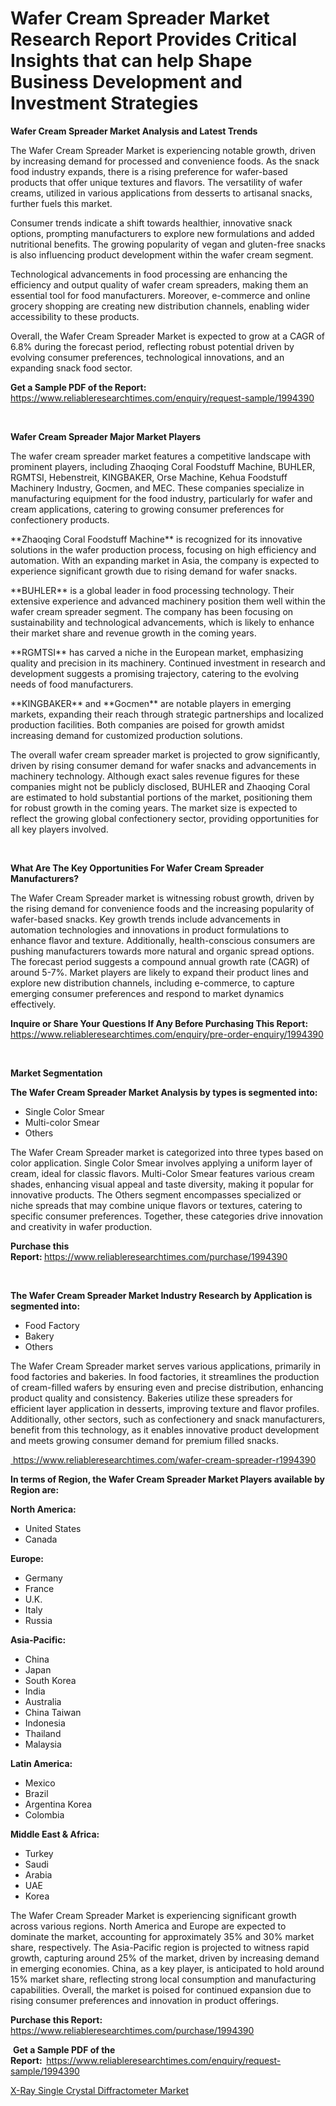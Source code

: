 <p><h1>Wafer Cream Spreader Market Research Report Provides Critical Insights that can help Shape Business Development and Investment Strategies</h1></p><p><strong>Wafer Cream Spreader Market Analysis and Latest Trends</strong></p>
<p><p>The Wafer Cream Spreader Market is experiencing notable growth, driven by increasing demand for processed and convenience foods. As the snack food industry expands, there is a rising preference for wafer-based products that offer unique textures and flavors. The versatility of wafer creams, utilized in various applications from desserts to artisanal snacks, further fuels this market.</p><p>Consumer trends indicate a shift towards healthier, innovative snack options, prompting manufacturers to explore new formulations and added nutritional benefits. The growing popularity of vegan and gluten-free snacks is also influencing product development within the wafer cream segment. </p><p>Technological advancements in food processing are enhancing the efficiency and output quality of wafer cream spreaders, making them an essential tool for food manufacturers. Moreover, e-commerce and online grocery shopping are creating new distribution channels, enabling wider accessibility to these products.</p><p>Overall, the Wafer Cream Spreader Market is expected to grow at a CAGR of 6.8% during the forecast period, reflecting robust potential driven by evolving consumer preferences, technological innovations, and an expanding snack food sector.</p></p>
<p><strong>Get a Sample PDF of the Report:&nbsp;</strong> <a href="https://www.reliableresearchtimes.com/enquiry/request-sample/1994390?utm_campaign=2222&utm_medium=2&utm_source=Github&utm_content=ia&utm_term=02032025&utm_id=wafer-cream-spreader">https://www.reliableresearchtimes.com/enquiry/request-sample/1994390</a></p>
<p>&nbsp;</p>
<p><strong>Wafer Cream Spreader Major Market Players</strong></p>
<p><p>The wafer cream spreader market features a competitive landscape with prominent players, including Zhaoqing Coral Foodstuff Machine, BUHLER, RGMTSI, Hebenstreit, KINGBAKER, Orse Machine, Kehua Foodstuff Machinery Industry, Gocmen, and MEC. These companies specialize in manufacturing equipment for the food industry, particularly for wafer and cream applications, catering to growing consumer preferences for confectionery products.</p><p>**Zhaoqing Coral Foodstuff Machine** is recognized for its innovative solutions in the wafer production process, focusing on high efficiency and automation. With an expanding market in Asia, the company is expected to experience significant growth due to rising demand for wafer snacks.</p><p>**BUHLER** is a global leader in food processing technology. Their extensive experience and advanced machinery position them well within the wafer cream spreader segment. The company has been focusing on sustainability and technological advancements, which is likely to enhance their market share and revenue growth in the coming years.</p><p>**RGMTSI** has carved a niche in the European market, emphasizing quality and precision in its machinery. Continued investment in research and development suggests a promising trajectory, catering to the evolving needs of food manufacturers.</p><p>**KINGBAKER** and **Gocmen** are notable players in emerging markets, expanding their reach through strategic partnerships and localized production facilities. Both companies are poised for growth amidst increasing demand for customized production solutions.</p><p>The overall wafer cream spreader market is projected to grow significantly, driven by rising consumer demand for wafer snacks and advancements in machinery technology. Although exact sales revenue figures for these companies might not be publicly disclosed, BUHLER and Zhaoqing Coral are estimated to hold substantial portions of the market, positioning them for robust growth in the coming years. The market size is expected to reflect the growing global confectionery sector, providing opportunities for all key players involved.</p></p>
<p>&nbsp;</p>
<p><strong>What Are The Key Opportunities For Wafer Cream Spreader Manufacturers?</strong></p>
<p><p>The Wafer Cream Spreader market is witnessing robust growth, driven by the rising demand for convenience foods and the increasing popularity of wafer-based snacks. Key growth trends include advancements in automation technologies and innovations in product formulations to enhance flavor and texture. Additionally, health-conscious consumers are pushing manufacturers towards more natural and organic spread options. The forecast period suggests a compound annual growth rate (CAGR) of around 5-7%. Market players are likely to expand their product lines and explore new distribution channels, including e-commerce, to capture emerging consumer preferences and respond to market dynamics effectively.</p></p>
<p><strong>Inquire or Share Your Questions If Any Before Purchasing This Report:</strong> <a href="https://www.reliableresearchtimes.com/enquiry/pre-order-enquiry/1994390?utm_campaign=2222&utm_medium=2&utm_source=Github&utm_content=ia&utm_term=02032025&utm_id=wafer-cream-spreader">https://www.reliableresearchtimes.com/enquiry/pre-order-enquiry/1994390</a></p>
<p>&nbsp;</p>
<p><strong>Market Segmentation</strong></p>
<p><strong>The Wafer Cream Spreader Market Analysis by types is segmented into:</strong></p>
<p><ul><li>Single Color Smear</li><li>Multi-color Smear</li><li>Others</li></ul></p>
<p><p>The Wafer Cream Spreader market is categorized into three types based on color application. Single Color Smear involves applying a uniform layer of cream, ideal for classic flavors. Multi-Color Smear features various cream shades, enhancing visual appeal and taste diversity, making it popular for innovative products. The Others segment encompasses specialized or niche spreads that may combine unique flavors or textures, catering to specific consumer preferences. Together, these categories drive innovation and creativity in wafer production.</p></p>
<p><strong>Purchase this Report:&nbsp;</strong><a href="https://www.reliableresearchtimes.com/purchase/1994390?utm_campaign=2222&utm_medium=2&utm_source=Github&utm_content=ia&utm_term=02032025&utm_id=wafer-cream-spreader">https://www.reliableresearchtimes.com/purchase/1994390</a></p>
<p>&nbsp;</p>
<p><strong>The Wafer Cream Spreader Market Industry Research by Application is segmented into:</strong></p>
<p><ul><li>Food Factory</li><li>Bakery</li><li>Others</li></ul></p>
<p><p>The Wafer Cream Spreader market serves various applications, primarily in food factories and bakeries. In food factories, it streamlines the production of cream-filled wafers by ensuring even and precise distribution, enhancing product quality and consistency. Bakeries utilize these spreaders for efficient layer application in desserts, improving texture and flavor profiles. Additionally, other sectors, such as confectionery and snack manufacturers, benefit from this technology, as it enables innovative product development and meets growing consumer demand for premium filled snacks.</p></p>
<p><a href="https://www.reliableresearchtimes.com/wafer-cream-spreader-r1994390?utm_campaign=2222&utm_medium=2&utm_source=Github&utm_content=ia&utm_term=02032025&utm_id=wafer-cream-spreader">&nbsp;https://www.reliableresearchtimes.com/wafer-cream-spreader-r1994390</a></p>
<p><strong>In terms of Region, the Wafer Cream Spreader Market Players available by Region are:</strong></p>
<p>
    <p> <strong> North America: </strong>
        <ul>
            <li>United States</li>
            <li>Canada</li>
        </ul>
        </p> 
    <p> <strong> Europe: </strong>
        <ul>
            <li>Germany</li>
            <li>France</li>
            <li>U.K.</li>
            <li>Italy</li>
            <li>Russia</li>
        </ul>
        </p> 
    <p> <strong> Asia-Pacific: </strong>
        <ul>
            <li>China</li>
            <li>Japan</li>
            <li>South Korea</li>
            <li>India</li>
            <li>Australia</li>
            <li>China Taiwan</li>
            <li>Indonesia</li>
            <li>Thailand</li>
            <li>Malaysia</li>
        </ul>
        </p> 
    <p> <strong> Latin America: </strong>
        <ul>
            <li>Mexico</li>
            <li>Brazil</li>
            <li>Argentina Korea</li>
            <li>Colombia</li>
        </ul>
        </p> 
    <p> <strong> Middle East & Africa: </strong>
        <ul>
            <li>Turkey</li>
            <li>Saudi</li>
            <li>Arabia</li>
            <li>UAE</li>
            <li>Korea</li>
        </ul>
    </p>
    </p>
<p><p>The Wafer Cream Spreader Market is experiencing significant growth across various regions. North America and Europe are expected to dominate the market, accounting for approximately 35% and 30% market share, respectively. The Asia-Pacific region is projected to witness rapid growth, capturing around 25% of the market, driven by increasing demand in emerging economies. China, as a key player, is anticipated to hold around 15% market share, reflecting strong local consumption and manufacturing capabilities. Overall, the market is poised for continued expansion due to rising consumer preferences and innovation in product offerings.</p></p>
<p><strong>Purchase this Report: </strong><a href="https://www.reliableresearchtimes.com/purchase/1994390?utm_campaign=2222&utm_medium=2&utm_source=Github&utm_content=ia&utm_term=02032025&utm_id=wafer-cream-spreader">https://www.reliableresearchtimes.com/purchase/1994390</a></p>
<p>&nbsp;<strong>Get a Sample PDF of the Report:&nbsp;&nbsp;</strong><a href="https://www.reliableresearchtimes.com/enquiry/request-sample/1994390?utm_campaign=2222&utm_medium=2&utm_source=Github&utm_content=ia&utm_term=02032025&utm_id=wafer-cream-spreader">https://www.reliableresearchtimes.com/enquiry/request-sample/1994390</a></p>
<p><strong></strong></p>
<p><p><a href="https://github.com/LilianFaulkner65/Market-Research-Report-List-1/blob/main/x-ray-single-crystal-diffractometer-market.md?utm_campaign=2222&utm_medium=2&utm_source=Github&utm_content=ia&utm_term=02032025&utm_id=wafer-cream-spreader">X-Ray Single Crystal Diffractometer Market</a></p></p>